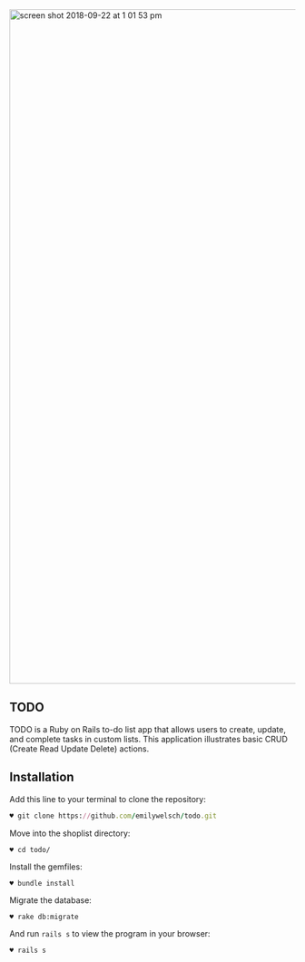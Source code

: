 <img width="1189" alt="screen shot 2018-09-22 at 1 01 53 pm" src="https://user-images.githubusercontent.com/35111598/45919714-ebb1b100-be67-11e8-8a6d-809748a05973.png">

## TODO
TODO is a Ruby on Rails to-do list app that allows users to create, update, and complete tasks in custom lists. This application illustrates basic CRUD (Create Read Update Delete) actions.

## Installation

Add this line to your terminal to clone the repository:

```ruby
♥ git clone https://github.com/emilywelsch/todo.git
```

Move into the shoplist directory:

    ♥ cd todo/

Install the gemfiles:

    ♥ bundle install

Migrate the database:

    ♥ rake db:migrate

And run `rails s` to view the program in your browser:

    ♥ rails s
